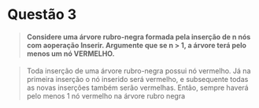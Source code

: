 # Questão 3

> #### Considere uma árvore rubro-negra formada pela inserção de n nós com aoperação Inserir. Argumente que se n > 1, a árvore terá pelo menos um nó VERMELHO.

> Toda inserção de uma árvore rubro-negra possui nó vermelho. Já na primeira inserção o nó inserido será vermelho, e subsequente todas as novas inserções também serão vermelhas. Então, sempre haverá pelo menos 1 nó vermelho na árvore rubro negra



